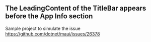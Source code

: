 ## The LeadingContent of the TitleBar appears before the App Info section

Sample project to simulate the issue https://github.com/dotnet/maui/issues/26378
